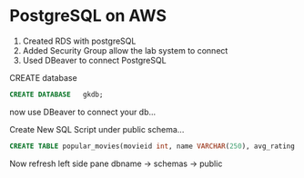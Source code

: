 # PostgreSQL on AWS

1. Created RDS with postgreSQL
2. Added Security Group allow the lab system to connect
3. Used DBeaver to connect PostgreSQL

CREATE database

```sql
CREATE DATABASE   gkdb;
```

now use DBeaver to connect your db...

Create New SQL Script under public schema...

```sql
CREATE TABLE popular_movies(movieid int, name VARCHAR(250), avg_rating DOUBLE PRECISION, total_ratings int)
```

Now refresh left side pane dbname -> schemas -> public